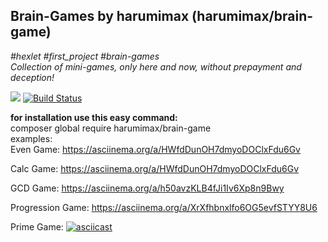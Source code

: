 <h2>Brain-Games by harumimax (harumimax/brain-game) </h2> <i>#hexlet #first_project #brain-games</i> <br>
<i>Collection of mini-games, only here and now, without prepayment and deception!</i> <br>


<a href="https://codeclimate.com/github/Harumimax/project-lvl1-s482/maintainability"><img src="https://api.codeclimate.com/v1/badges/16166c33bdf18273c411/maintainability" /></a> [![Build Status](https://travis-ci.org/Harumimax/project-lvl1-s482.svg?branch=1.2.0)](https://travis-ci.org/Harumimax/project-lvl1-s482)

<b>for installation use this easy command:</b> <br>
composer global require harumimax/brain-game<br>
examples: <br>
Even Game: https://asciinema.org/a/HWfdDunOH7dmyoDOClxFdu6Gv

Calc Game: https://asciinema.org/a/HWfdDunOH7dmyoDOClxFdu6Gv

GCD Game: https://asciinema.org/a/h50avzKLB4fJi1Iv6Xp8n9Bwy

Progression Game: https://asciinema.org/a/XrXfhbnxlfo6OG5evfSTYY8U6

Prime Game: [![asciicast](https://asciinema.org/a/m4LHkQKO7ODL7qMYljSIqPuyx.svg)](https://asciinema.org/a/m4LHkQKO7ODL7qMYljSIqPuyx)

